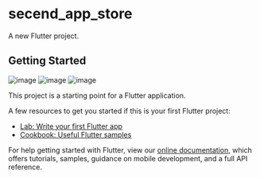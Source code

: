 # secend_app_store

A new Flutter project.

## Getting Started
![image](https://user-images.githubusercontent.com/106262527/210229736-17e5c8e9-6790-4bec-bf94-3de5502bc783.png)
![image](https://user-images.githubusercontent.com/106262527/210229814-cae061bb-c053-4986-a7d5-3ff6bedc34b0.png)
![image](https://user-images.githubusercontent.com/106262527/210229867-339ef0dc-0e97-42fe-b6f3-a46ad0d700a5.png)


This project is a starting point for a Flutter application.

A few resources to get you started if this is your first Flutter project:

- [Lab: Write your first Flutter app](https://flutter.dev/docs/get-started/codelab)
- [Cookbook: Useful Flutter samples](https://flutter.dev/docs/cookbook)

For help getting started with Flutter, view our
[online documentation](https://flutter.dev/docs), which offers tutorials,
samples, guidance on mobile development, and a full API reference.
